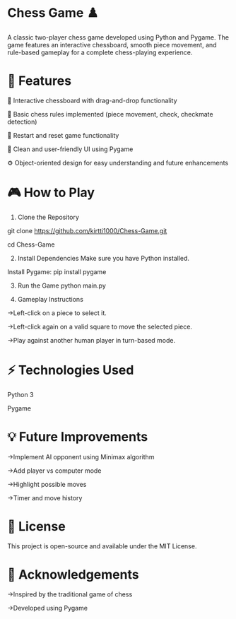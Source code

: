 # Chess Game ♟️
A classic two-player chess game developed using Python and Pygame. The game features an interactive chessboard, smooth piece movement, and rule-based gameplay for a complete chess-playing experience.

# 🚀 Features
🧩 Interactive chessboard with drag-and-drop functionality

📜 Basic chess rules implemented (piece movement, check, checkmate detection)

🔄 Restart and reset game functionality

🎨 Clean and user-friendly UI using Pygame

⚙️ Object-oriented design for easy understanding and future enhancements

# 🎮 How to Play
1. Clone the Repository

git clone https://github.com/kirtti1000/Chess-Game.git

cd Chess-Game

2. Install Dependencies
Make sure you have Python installed.

Install Pygame:
pip install pygame

3. Run the Game
python main.py

4. Gameplay Instructions

->Left-click on a piece to select it.

->Left-click again on a valid square to move the selected piece.

->Play against another human player in turn-based mode.


# ⚡ Technologies Used

Python 3

Pygame

# 💡 Future Improvements
->Implement AI opponent using Minimax algorithm

->Add player vs computer mode

->Highlight possible moves

->Timer and move history


# 📄 License
This project is open-source and available under the MIT License.

# 🙌 Acknowledgements
->Inspired by the traditional game of chess

->Developed using Pygame
